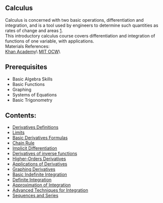 ## Calculus
Calculus is concerned with two basic operations, differentiation and integration, and is a tool used by engineers to determine such quantities as rates of change and areas [1](https://www.sciencedirect.com/topics/mathematics/calculus).\
This introductory calculus course covers differentiation and integration of functions of one variable, with applications.\
Materials References:\
[Khan Academy]([https://www.khanacademy.org/math/precalculus](https://www.khanacademy.org/math/ap-calculus-bc))\
[MIT OCW](https://ocw.mit.edu/courses/18-01-single-variable-calculus-fall-2006/)\

## Prerequisites
- Basic Algebra Skills
- Basic Functions
- Graphing
- Systems of Equations
- Basic Trigonometry

## Contents:
- [Derivatives Definitions](about:blank)
- [Limits](about:blank)
- [Basic Derivatives Formulas](about:blank)
- [Chain Rule](about:blank)
- [Implicit Differentiation](about:blank)
- [Derivatives of inverse functions](about:blank)
- [Higher-Orders Derivatives](about:blank)
- [Applications of Derivatives](about:blank)
- [Graphing Derivatives](about:blank)
- [Basic Indefinite Integration](about:blank)
- [Definite Integration](about:blank)
- [Approximation of Integration](about:blank)
- [Advanced Techniques for Integration](about:blank)
- [Sequences and Series](about:blank)
